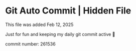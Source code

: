 # Git Auto Commit | Hidden File

This file was added Feb 12, 2025

Just for fun and keeping my daily git commit active 🤪

commit number: 261536
